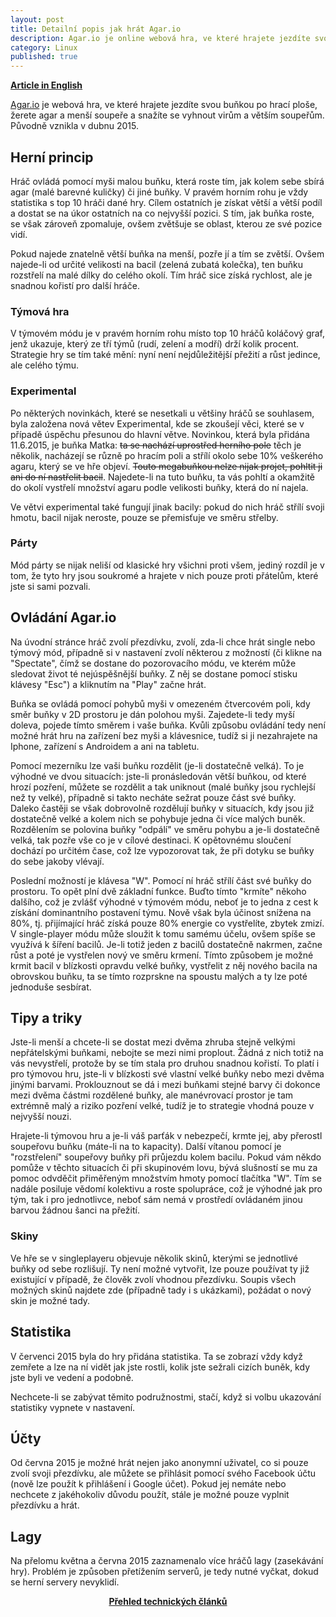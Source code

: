 ```yaml
---
layout: post
title: Detailní popis jak hrát Agar.io
description: Agar.io je online webová hra, ve které hrajete jezdíte svou buňkou po hrací ploše, žerete agar a menší soupeře a snažíte se vyhnout virům a větším soupeřům.
category: Linux
published: true
---
```


**[Article in English]({{site.baseurl}}/web/EN:Agar.io)**

[Agar.io](http://www.agar.io/) je webová hra, ve které hrajete jezdíte svou buňkou po hrací ploše, žerete agar a menší soupeře a snažíte se vyhnout virům a větším soupeřům. Původně vznikla v dubnu 2015.

## Herní princip
Hráč ovládá pomocí myši malou buňku, která roste tím, jak kolem sebe sbírá agar (malé barevné kuličky) či jiné buňky. V pravém horním rohu je vždy statistika s top 10 hráči dané hry. Cílem ostatních je získat větší a větší podíl a dostat se na úkor ostatních na co nejvyšší pozici. S tím, jak buňka roste, se však zároveň zpomaluje, ovšem zvětšuje se oblast, kterou ze své pozice vidí.

Pokud najede znatelně větší buňka na menší, pozře jí a tím se zvětší. Ovšem najede-li od určité velikosti na bacil (zelená zubatá kolečka), ten buňku rozstřelí na malé dílky do celého okolí. Tím hráč sice získá rychlost, ale je snadnou kořistí pro další hráče.

### Týmová hra
V týmovém módu je v pravém horním rohu místo top 10 hráčů koláčový graf, jenž ukazuje, který ze tří týmů (rudí, zelení a modří) drží kolik procent. Strategie hry se tím také mění: nyní není nejdůležitější přežití a růst jedince, ale celého týmu.

### Experimental
Po některých novinkách, které se nesetkali u většiny hráčů se souhlasem, byla založena nová větev Experimental, kde se zkoušejí věci, které se v případě úspěchu přesunou do hlavní větve. Novinkou, která byla přidána 11.6.2015, je buňka Matka: <s>ta se nachází uprostřed herního pole</s> těch je několik, nacházejí se různě po hracím poli a střílí okolo sebe 10% veškerého agaru, který se ve hře objeví. <s>Touto megabuňkou nelze nijak projet, pohltit ji ani do ní nastřelit bacil</s>. Najedete-li na tuto buňku, ta vás pohltí a okamžitě do okolí vystřelí množství agaru podle velikosti buňky, která do ní najela.

Ve větvi experimental také fungují jinak bacily: pokud do nich hráč střílí svoji hmotu, bacil nijak neroste, pouze se přemisťuje ve směru střelby.

### Párty
Mód párty se nijak neliší od klasické hry všichni proti všem, jediný rozdíl je v tom, že tyto hry jsou soukromé a hrajete v nich pouze proti přátelům, které jste si sami pozvali.

## Ovládání Agar.io
Na úvodní stránce hráč zvolí přezdívku, zvolí, zda-li chce hrát single nebo týmový mód, případně si v nastavení zvolí některou z možností (či klikne na "Spectate", čímž se dostane do pozorovacího módu, ve kterém může sledovat život té nejúspěšnější buňky. Z něj se dostane pomocí stisku klávesy "Esc") a kliknutím na "Play" začne hrát.

Buňka se ovládá pomocí pohybů myši v omezeném čtvercovém poli, kdy směr buňky v 2D prostoru je dán polohou myši. Zajedete-li tedy myší doleva, pojede tímto směrem i vaše buňka. Kvůli způsobu ovládání tedy není možné hrát hru na zařízení bez myši a klávesnice, tudíž si ji nezahrajete na Iphone, zařízení s Androidem a ani na tabletu.

Pomocí mezerníku lze vaši buňku rozdělit (je-li dostatečně velká). To je výhodné ve dvou situacích: jste-li pronásledován větší buňkou, od které hrozí pozření, můžete se rozdělit a tak uniknout (malé buňky jsou rychlejší než ty velké), případně si takto necháte sežrat pouze část své buňky. Daleko častěji se však dobrovolně rozdělují buňky v situacích, kdy jsou již dostatečně velké a kolem nich se pohybuje jedna či více malých buněk. Rozdělením se polovina buňky "odpálí" ve směru pohybu a je-li dostatečně velká, tak pozře vše co je v cílové destinaci. K opětovnému sloučení dochází po určitém čase, což lze vypozorovat tak, že při dotyku se buňky do sebe jakoby vlévají.

Poslední možností je klávesa "W". Pomocí ní hráč střílí část své buňky do prostoru. To opět plní dvě základní funkce. Buďto tímto "krmíte" někoho dalšího, což je zvlášť výhodné v týmovém módu, neboť je to jedna z cest k získání dominantního postavení týmu. Nově však byla účinost snížena na 80%, tj. přijímající hráč získá pouze 80% energie co vystřelíte, zbytek zmizí. V single-player módu může sloužit k tomu samému účelu, ovšem spíše se využívá k šíření bacilů. Je-li totiž jeden z bacilů dostatečně nakrmen, začne růst a poté je vystřelen nový ve směru krmení. Tímto způsobem je možné krmit bacil v blízkosti opravdu velké buňky, vystřelit z něj nového bacila na obrovskou buňku, ta se tímto rozprskne na spoustu malých a ty lze poté jednoduše sesbírat.

## Tipy a triky
Jste-li menší a chcete-li se dostat mezi dvěma zhruba stejně velkými nepřátelskými buňkami, nebojte se mezi nimi proplout. Žádná z nich totiž na vás nevystřelí, protože by se tím stala pro druhou snadnou kořistí. To platí i pro týmovou hru, jste-li v blízkosti své vlastní velké buňky nebo mezi dvěma jinými barvami. Proklouznout se dá i mezi buňkami stejné barvy či dokonce mezi dvěma částmi rozdělené buňky, ale manévrovací prostor je tam extrémně malý a riziko pozření velké, tudíž je to strategie vhodná pouze v nejvyšší nouzi.

Hrajete-li týmovou hru a je-li váš parťák v nebezpečí, krmte jej, aby přerostl soupeřovu buňku (máte-li na to kapacity). Další vítanou pomocí je "rozstřelení" soupeřovy buňky při průjezdu kolem bacilu. Pokud vám někdo pomůže v těchto situacích či při skupinovém lovu, bývá slušností se mu za pomoc odvděčit přiměřeným množstvím hmoty pomocí tlačítka "W". Tím se nadále posiluje vědomí kolektivu a roste spolupráce, což je výhodné jak pro tým, tak i pro jednotlivce, neboť sám nemá v prostředí ovládaném jinou barvou žádnou šanci na přežití.

### Skiny
Ve hře se v singleplayeru objevuje několik skinů, kterými se jednotlivé buňky od sebe rozlišují. Ty není možné vytvořit, lze pouze používat ty již existující v případě, že člověk zvolí vhodnou přezdívku. Soupis všech možných skinů najdete zde (případně tady i s ukázkami), požádat o nový skin je možné tady.

## Statistika
V červenci 2015 byla do hry přidána statistika. Ta se zobrazí vždy když zemřete a lze na ní vidět jak jste rostli, kolik jste sežrali cizích buněk, kdy jste byli ve vedení a podobně.

Nechcete-li se zabývat těmito podružnostmi, stačí, když si volbu ukazování statistiky vypnete v nastavení.

## Účty
Od června 2015 je možné hrát nejen jako anonymní uživatel, co si pouze zvolí svoji přezdívku, ale můžete se přihlásit pomocí svého Facebook účtu (nově lze použít k přihlášení i Google účet). Pokud jej nemáte nebo nechcete z jakéhokoliv důvodu použít, stále je možné pouze vyplnit přezdívku a hrát.

## Lagy
Na přelomu května a června 2015 zaznamenalo více hráčů lagy (zasekávání hry). Problém je způsoben přetížením serverů, je tedy nutné vyčkat, dokud se herní servery nevyklidí.

<center><b><a href="../">Přehled technických článků</a></b></center>
